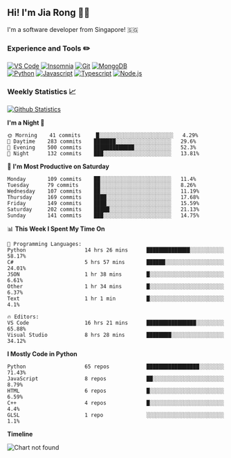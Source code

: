 ## Hi! I'm Jia Rong 👋🏻

I'm a software developer from Singapore! 🇸🇬

### Experience and Tools ✏️
[![VS Code](https://img.shields.io/badge/VS%20Code-007acc?style=for-the-badge&logo=visual-studio-code&logoColor=white)](https://code.visualstudio.com)
[![Insomnia](https://img.shields.io/badge/Insomina-5849be?style=for-the-badge&logo=insomnia&logoColor=white)](https://insomnia.rest/)
[![Git](https://img.shields.io/badge/Git-f05032?style=for-the-badge&logo=git&logoColor=white)](https://git-scm.com/)
[![MongoDB](https://img.shields.io/badge/MongoDB-47a248?style=for-the-badge&logo=mongodb&logoColor=white)](https://www.mongodb.com/)    
[![Python](https://img.shields.io/badge/Python-3776ab?style=for-the-badge&logo=python&logoColor=white)](https://www.python.org/)
[![Javascript](https://img.shields.io/badge/Javascript-f7df1e?style=for-the-badge&logo=javascript&logoColor=white)](https://developer.mozilla.org/en-US/docs/Web/JavaScript)
[![Typescript](https://img.shields.io/badge/Typescript-007acc?style=for-the-badge&logo=typescript&logoColor=white)](https://www.typescriptlang.org/)
[![Node.js](https://img.shields.io/badge/Node.js-339933?style=for-the-badge&logo=node.js&logoColor=white)](https://nodejs.org/en/)

### Weekly Statistics 📈
[![Github Statistics](https://github-readme-stats.vercel.app/api?username=fourjr&count_private=true&bg_color=ffffff00&text_color=858585&hide_border=true)](https://github.com/anuraghazra/github-readme-stats)

<!--START_SECTION:waka-->
**I'm a Night 🦉** 

```text
🌞 Morning    41 commits     █░░░░░░░░░░░░░░░░░░░░░░░░   4.29% 
🌆 Daytime    283 commits    ███████░░░░░░░░░░░░░░░░░░   29.6% 
🌃 Evening    500 commits    █████████████░░░░░░░░░░░░   52.3% 
🌙 Night      132 commits    ███░░░░░░░░░░░░░░░░░░░░░░   13.81%

```
📅 **I'm Most Productive on Saturday** 

```text
Monday       109 commits    ██░░░░░░░░░░░░░░░░░░░░░░░   11.4% 
Tuesday      79 commits     ██░░░░░░░░░░░░░░░░░░░░░░░   8.26% 
Wednesday    107 commits    ██░░░░░░░░░░░░░░░░░░░░░░░   11.19% 
Thursday     169 commits    ████░░░░░░░░░░░░░░░░░░░░░   17.68% 
Friday       149 commits    ████░░░░░░░░░░░░░░░░░░░░░   15.59% 
Saturday     202 commits    █████░░░░░░░░░░░░░░░░░░░░   21.13% 
Sunday       141 commits    ███░░░░░░░░░░░░░░░░░░░░░░   14.75%

```


📊 **This Week I Spent My Time On** 

```text
💬 Programming Languages: 
Python                   14 hrs 26 mins      ██████████████░░░░░░░░░░░   58.17% 
C#                       5 hrs 57 mins       ██████░░░░░░░░░░░░░░░░░░░   24.01% 
JSON                     1 hr 38 mins        █░░░░░░░░░░░░░░░░░░░░░░░░   6.61% 
Other                    1 hr 34 mins        █░░░░░░░░░░░░░░░░░░░░░░░░   6.37% 
Text                     1 hr 1 min          █░░░░░░░░░░░░░░░░░░░░░░░░   4.1%

🔥 Editors: 
VS Code                  16 hrs 21 mins      ████████████████░░░░░░░░░   65.88% 
Visual Studio            8 hrs 28 mins       ████████░░░░░░░░░░░░░░░░░   34.12%

```

**I Mostly Code in Python** 

```text
Python                   65 repos            █████████████████░░░░░░░░   71.43% 
JavaScript               8 repos             ██░░░░░░░░░░░░░░░░░░░░░░░   8.79% 
HTML                     6 repos             █░░░░░░░░░░░░░░░░░░░░░░░░   6.59% 
C++                      4 repos             █░░░░░░░░░░░░░░░░░░░░░░░░   4.4% 
GLSL                     1 repo              ░░░░░░░░░░░░░░░░░░░░░░░░░   1.1%

```


**Timeline**

![Chart not found](https://raw.githubusercontent.com/fourjr/fourjr/master/charts/bar_graph.png) 


<!--END_SECTION:waka-->
